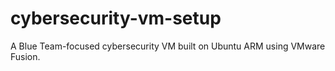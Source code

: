 # cybersecurity-vm-setup
A Blue Team-focused cybersecurity VM built on Ubuntu ARM using VMware Fusion.
